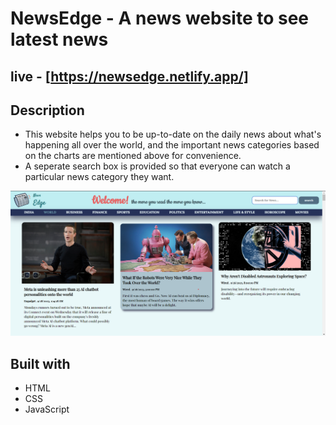 # NewsEdge - A news website to see latest news
## live - [https://newsedge.netlify.app/]
## Description
- This website helps you to be up-to-date on the daily news about what's happening all over the world, and the important news categories based on the charts are mentioned above for convenience.
- A seperate search box is provided so that everyone can watch a particular news category they want.

![**Home Page**](assets/world_news.png)
## Built with
- HTML
- CSS
- JavaScript
